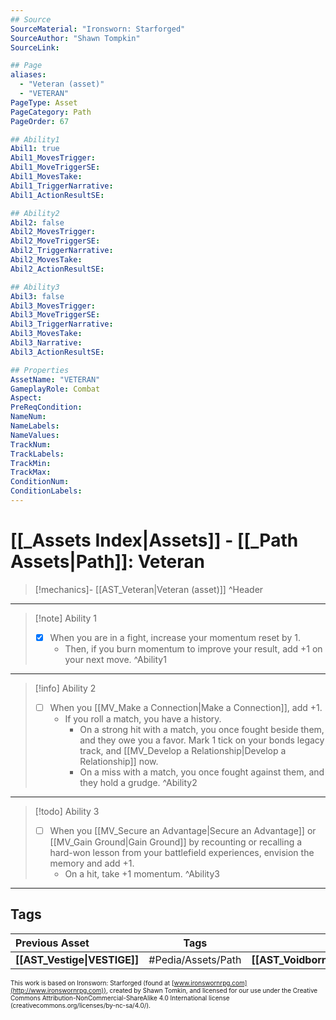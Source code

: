 ```yaml
---
## Source
SourceMaterial: "Ironsworn: Starforged"
SourceAuthor: "Shawn Tompkin"
SourceLink: 

## Page
aliases:
  - "Veteran (asset)"
  - "VETERAN"
PageType: Asset
PageCategory: Path
PageOrder: 67

## Ability1
Abil1: true
Abil1_MovesTrigger:
Abil1_MoveTriggerSE:
Abil1_MovesTake:
Abil1_TriggerNarrative:
Abil1_ActionResultSE:

## Ability2
Abil2: false
Abil2_MovesTrigger:
Abil2_MoveTriggerSE:
Abil2_TriggerNarrative:
Abil2_MovesTake:
Abil2_ActionResultSE:

## Ability3
Abil3: false
Abil3_MovesTrigger:
Abil3_MoveTriggerSE:
Abil3_TriggerNarrative:
Abil3_MovesTake:
Abil3_Narrative:
Abil3_ActionResultSE:

## Properties
AssetName: "VETERAN"
GameplayRole: Combat
Aspect:
PreReqCondition: 
NameNum:
NameLabels:
NameValues:
TrackNum:
TrackLabels:
TrackMin:
TrackMax:
ConditionNum:
ConditionLabels:
---
```

# [[_Assets Index|Assets]] - [[_Path Assets|Path]]: Veteran
> [!mechanics]- [[AST_Veteran|Veteran (asset)]]
^Header
___
> [!note] Ability 1
> - [x] When you are in a fight, increase your momentum reset by 1. 
> 	- Then, if you burn momentum to improve your result, add +1 on your next move.
^Ability1
___
> [!info] Ability 2
> - [ ] When you [[MV_Make a Connection|Make a Connection]], add +1. 
> 	- If you roll a match, you have a history. 
> 		- On a strong hit with a match, you once fought beside them, and they owe you a favor. Mark 1 tick on your bonds legacy track, and [[MV_Develop a Relationship|Develop a Relationship]] now. 
> 		- On a miss with a match, you once fought against them, and they hold a grudge.
^Ability2
___
> [!todo] Ability 3
> - [ ] When you [[MV_Secure an Advantage|Secure an Advantage]] or [[MV_Gain Ground|Gain Ground]] by recounting or recalling a hard-won lesson from your battlefield experiences, envision the memory and add +1. 
> 	- On a hit, take +1 momentum.
^Ability3
___

## Tags
| Previous Asset| Tags | Next Asset |
|:--- |:---:| ---:|
| **[[AST_Vestige\|VESTIGE]]** | #Pedia/Assets/Path | **[[AST_Voidborn\|VOIDBORN]]** |

<font size=-2>This work is based on Ironsworn: Starforged (found at [www.ironswornrpg.com](http://www.ironswornrpg.com)), created by Shawn Tomkin, and licensed for our use under the Creative Commons Attribution-NonCommercial-ShareAlike 4.0 International license  (creativecommons.org/licenses/by-nc-sa/4.0/).</font>